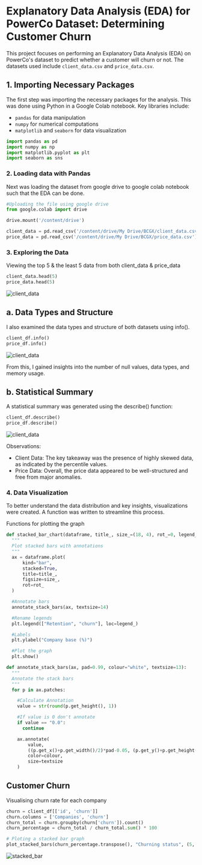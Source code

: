 # Explanatory Data Analysis (EDA) for PowerCo Dataset: Determining Customer Churn

This project focuses on performing an Explanatory Data Analysis (EDA) on PowerCo's dataset to predict whether a customer will churn or not. The datasets used include `client_data.csv` and `price_data.csv`.

## 1. Importing Necessary Packages

The first step was importing the necessary packages for the analysis. This was done using Python in a Google Colab notebook. Key libraries include:
- `pandas` for data manipulation
- `numpy` for numerical computations
- `matplotlib` and `seaborn` for data visualization

```python
import pandas as pd
import numpy as np
import matplotlib.pyplot as plt
import seaborn as sns
```

### 2. Loading data with Pandas

Next was loading the dataset from google drive to google colab notebook such that the EDA can be done.

```python
#Uploading the file using google drive
from google.colab import drive

drive.mount('/content/drive')

client_data = pd.read_csv('/content/drive/My Drive/BCGX/client_data.csv')
price_data = pd.read_csv('/content/drive/My Drive/BCGX/price_data.csv')
```

### 3. Exploring the Data

Viewing the top 5 & the least 5 data from both client_data & price_data

```python
client_data.head(5)
price_data.head(5)
```
![client_data](assets/)

## a. Data Types and Structure

I also examined the data types and structure of both datasets using info().

```python
client_df.info()
price_df.info()
```

![client_data](assets/)

From this, I gained insights into the number of null values, data types, and memory usage.

## b. Statistical Summary

A statistical summary was generated using the describe() function:

```python
client_df.describe()
price_df.describe()
```
![client_data](assets/)

Observations:
- Client Data: The key takeaway was the presence of highly skewed data, as indicated by the percentile values.
- Price Data: Overall, the price data appeared to be well-structured and free from major anomalies.

### 4. Data Visualization

To better understand the data distribution and key insights, visualizations were created. A function was written to streamline this process.

Functions for plotting the graph

```python
def stacked_bar_chart(dataframe, title_, size_=(18, 4), rot_=0, legend_="upper right"):
  """
  Plot stacked bars with annotations
  """
  ax = dataframe.plot(
      kind="bar",
      stacked=True,
      title=title_,
      figsize=size_,
      rot=rot_
  )

  #Annotate bars
  annotate_stack_bars(ax, textsize=14)

  #Rename legends
  plt.legend(["Retention", "churn"], loc=legend_)

  #Labels
  plt.ylabel("Company base (%)")

  #Plot the graph
  plt.show()

def annotate_stack_bars(ax, pad=0.99, colour="white", textsize=13):
  """
  Annotate the stack bars
  """
  for p in ax.patches:

    #Calculate Annotation
    value = str(round(p.get_height(), 1))

    #If value is 0 don't annotate
    if value == "0.0":
      continue

    ax.annotate(
        value,
        ((p.get_x()+p.get_width()/2)*pad-0.05, (p.get_y()+p.get_height()/2)*pad),
        color=colour,
        size=textsize
    )
```

## Customer Churn

Visualising churn rate for each company

```python
churn = client_df[['id', 'churn']]
churn.columns = ['Companies', 'churn']
churn_total = churn.groupby(churn['churn']).count()
churn_percentage = churn_total / churn_total.sum() * 100

# Ploting a stacked bar graph
plot_stacked_bars(churn_percentage.transpose(), "Churning status", (5, 5), legend_="lower right")
```
![stacked_bar](assets/)





